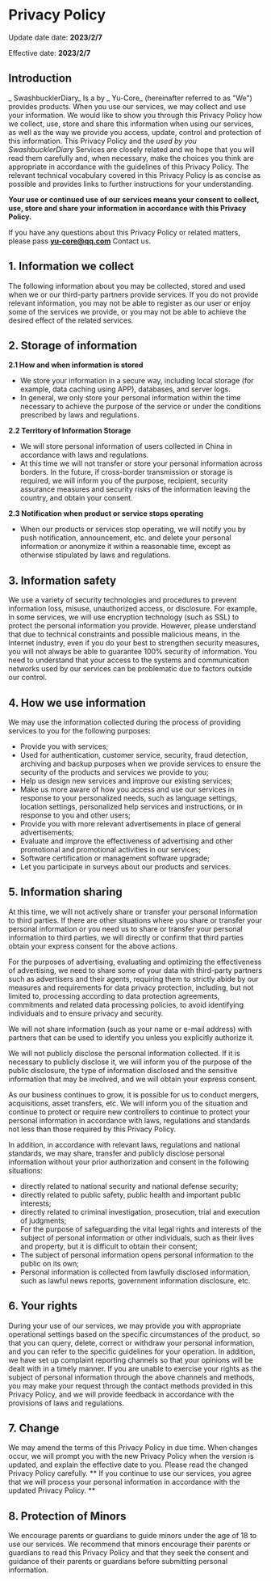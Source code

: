 ﻿# Privacy Policy

Update date date: **2023/2/7**

Effective date: **2023/2/7**

## Introduction

_ SwashbucklerDiary_ Is a by _ Yu-Core_ (hereinafter referred to as "We") provides products. When you use our services, we may collect and use your information. We would like to show you through this Privacy Policy how we collect, use, store and share this information when using our services, as well as the way we provide you access, update, control and protection of this information. This Privacy Policy and the _used by you SwashbucklerDiary_ Services are closely related and we hope that you will read them carefully and, when necessary, make the choices you think are appropriate in accordance with the guidelines of this Privacy Policy. The relevant technical vocabulary covered in this Privacy Policy is as concise as possible and provides links to further instructions for your understanding.

**Your use or continued use of our services means your consent to collect, use, store and share your information in accordance with this Privacy Policy.**

If you have any questions about this Privacy Policy or related matters, please pass **yu-core@qq.com** Contact us.

## 1\. Information we collect

The following information about you may be collected, stored and used when we or our third-party partners provide services. If you do not provide relevant information, you may not be able to register as our user or enjoy some of the services we provide, or you may not be able to achieve the desired effect of the related services.

## 2\. Storage of information

**2.1 How and when information is stored**

* We store your information in a secure way, including local storage (for example, data caching using APP), databases, and server logs.
* In general, we only store your personal information within the time necessary to achieve the purpose of the service or under the conditions prescribed by laws and regulations.

**2.2 Territory of Information Storage**

* We will store personal information of users collected in China in accordance with laws and regulations.
* At this time we will not transfer or store your personal information across borders. In the future, if cross-border transmission or storage is required, we will inform you of the purpose, recipient, security assurance measures and security risks of the information leaving the country, and obtain your consent.

**2.3 Notification when product or service stops operating**

* When our products or services stop operating, we will notify you by push notification, announcement, etc. and delete your personal information or anonymize it within a reasonable time, except as otherwise stipulated by laws and regulations.

## 3\. Information safety

We use a variety of security technologies and procedures to prevent information loss, misuse, unauthorized access, or disclosure. For example, in some services, we will use encryption technology (such as SSL) to protect the personal information you provide. However, please understand that due to technical constraints and possible malicious means, in the Internet industry, even if you do your best to strengthen security measures, you will not always be able to guarantee 100% security of information. You need to understand that your access to the systems and communication networks used by our services can be problematic due to factors outside our control.

## 4\. How we use information

We may use the information collected during the process of providing services to you for the following purposes:

* Provide you with services;
* Used for authentication, customer service, security, fraud detection, archiving and backup purposes when we provide services to ensure the security of the products and services we provide to you;
* Help us design new services and improve our existing services;
* Make us more aware of how you access and use our services in response to your personalized needs, such as language settings, location settings, personalized help services and instructions, or in response to you and other users;
* Provide you with more relevant advertisements in place of general advertisements;
* Evaluate and improve the effectiveness of advertising and other promotional and promotional activities in our services;
* Software certification or management software upgrade;
* Let you participate in surveys about our products and services.

## 5\. Information sharing

At this time, we will not actively share or transfer your personal information to third parties. If there are other situations where you share or transfer your personal information or you need us to share or transfer your personal information to third parties, we will directly or confirm that third parties obtain your express consent for the above actions.

For the purposes of advertising, evaluating and optimizing the effectiveness of advertising, we need to share some of your data with third-party partners such as advertisers and their agents, requiring them to strictly abide by our measures and requirements for data privacy protection, including, but not limited to, processing according to data protection agreements, commitments and related data processing policies, to avoid identifying individuals and to ensure privacy and security.

We will not share information (such as your name or e-mail address) with partners that can be used to identify you unless you explicitly authorize it.

We will not publicly disclose the personal information collected. If it is necessary to publicly disclose it, we will inform you of the purpose of the public disclosure, the type of information disclosed and the sensitive information that may be involved, and we will obtain your express consent.

As our business continues to grow, it is possible for us to conduct mergers, acquisitions, asset transfers, etc. We will inform you of the situation and continue to protect or require new controllers to continue to protect your personal information in accordance with laws, regulations and standards not less than those required by this Privacy Policy.

In addition, in accordance with relevant laws, regulations and national standards, we may share, transfer and publicly disclose personal information without your prior authorization and consent in the following situations:

* directly related to national security and national defense security;
* directly related to public safety, public health and important public interests;
* directly related to criminal investigation, prosecution, trial and execution of judgments;
* For the purpose of safeguarding the vital legal rights and interests of the subject of personal information or other individuals, such as their lives and property, but it is difficult to obtain their consent;
* The subject of personal information opens personal information to the public on its own;
* Personal information is collected from lawfully disclosed information, such as lawful news reports, government information disclosure, etc.

## 6\. Your rights

During your use of our services, we may provide you with appropriate operational settings based on the specific circumstances of the product, so that you can query, delete, correct or withdraw your personal information, and you can refer to the specific guidelines for your operation. In addition, we have set up complaint reporting channels so that your opinions will be dealt with in a timely manner. If you are unable to exercise your rights as the subject of personal information through the above channels and methods, you may make your request through the contact methods provided in this Privacy Policy, and we will provide feedback in accordance with the provisions of laws and regulations.

## 7\. Change

We may amend the terms of this Privacy Policy in due time. When changes occur, we will prompt you with the new Privacy Policy when the version is updated, and explain the effective date to you. Please read the changed Privacy Policy carefully. ** If you continue to use our services, you agree that we will process your personal information in accordance with the updated Privacy Policy. **

## 8\. Protection of Minors

We encourage parents or guardians to guide minors under the age of 18 to use our services. We recommend that minors encourage their parents or guardians to read this Privacy Policy and that they seek the consent and guidance of their parents or guardians before submitting personal information.